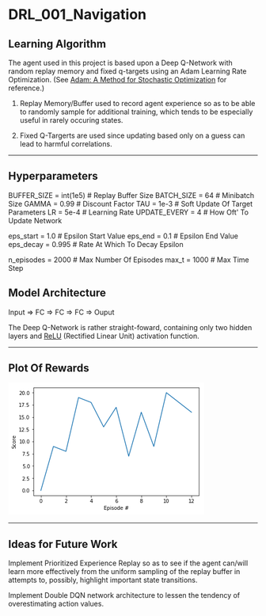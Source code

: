 # DRL_001_Navigation

## Learning Algorithm

The agent used in this project is based upon a Deep Q-Network with random replay memory and fixed q-targets using an Adam Learning Rate Optimization. 
(See [Adam: A Method for Stochastic Optimization](https://arxiv.org/pdf/1412.6980.pdf) for reference.)

  1.  Replay Memory/Buffer used to record agent experience so as to be able to randomly sample for additional training, which tends to be especially useful in rarely occuring states.

  2.  Fixed Q-Targerts are used since updating based only on a guess can lead to harmful correlations.

***   ***   ***   ***   ***   ***   ***   ***   ***   

## Hyperparameters

BUFFER_SIZE = int(1e5)  # Replay Buffer Size
BATCH_SIZE = 64         # Minibatch Size
GAMMA = 0.99            # Discount Factor
TAU = 1e-3              # Soft Update Of Target Parameters
LR = 5e-4               # Learning Rate
UPDATE_EVERY = 4        # How Oft' To Update Network

eps_start = 1.0         # Epsilon Start Value
eps_end = 0.1           # Epsilon End Value
eps_decay = 0.995       # Rate At Which To Decay Epsilon

n_episodes = 2000       # Max Number Of Episodes
max_t = 1000            # Max Time Step

## Model Architecture

Input => FC => FC => FC => Ouput

The Deep Q-Network is rather straight-foward, containing only two hidden layers and [ReLU](https://en.wikipedia.org/wiki/Rectifier_(neural_networks)) (Rectified Linear Unit) activation function.

***   ***   ***   ***   ***   ***   ***   ***   ***

## Plot Of Rewards

![Rewards](/images/scores.png)

***   ***   ***   ***   ***   ***   ***   ***   ***

## Ideas for Future Work

Implement Prioritized Experience Replay so as to see if the agent can/will learn more effectively from the uniform sampling of the replay buffer in attempts to, possibly, highlight important state transitions.

Implement Double DQN network architecture to lessen the tendency of overestimating action values.
